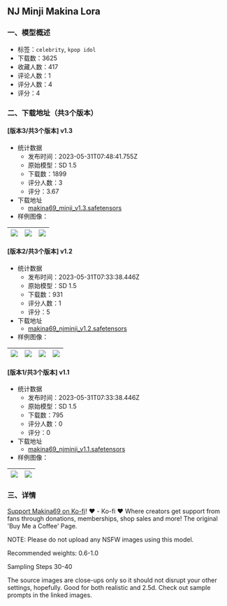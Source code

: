 ## NJ Minji Makina Lora
### 一、模型概述

- 标签：`celebrity`, `kpop idol`
- 下载数：3625
- 收藏人数：417
- 评论人数：1
- 评分人数：4
- 评分：4

### 二、下载地址（共3个版本）

#### [版本3/共3个版本] v1.3

- 统计数据
  - 发布时间：2023-05-31T07:48:41.755Z
  - 原始模型：SD 1.5
  - 下载数：1899
  - 评分人数：3
  - 评分：3.67
- 下载地址
  - [makina69_minji_v1.3.safetensors](https://civitai.com/api/download/models/86084)
- 样例图像：

| <img src="https://image.civitai.com/xG1nkqKTMzGDvpLrqFT7WA/d167d15e-7fe7-4a5d-8eb5-9fdbe70ca3e3/width=450/977933.jpeg" /> | <img src="https://image.civitai.com/xG1nkqKTMzGDvpLrqFT7WA/52eb01e0-e95b-4cab-9b71-d65d1f5fff7c/width=450/978404.jpeg" /> | <img src="https://image.civitai.com/xG1nkqKTMzGDvpLrqFT7WA/fadc1e73-8204-4b19-a062-1b2d96cbd400/width=450/977891.jpeg" /> |
| ---- | ---- | ---- |

#### [版本2/共3个版本] v1.2

- 统计数据
  - 发布时间：2023-05-31T07:33:38.446Z
  - 原始模型：SD 1.5
  - 下载数：931
  - 评分人数：1
  - 评分：5
- 下载地址
  - [makina69_njminji_v1.2.safetensors](https://civitai.com/api/download/models/66076)
- 样例图像：

| <img src="https://image.civitai.com/xG1nkqKTMzGDvpLrqFT7WA/89fba5b9-0654-42d6-8fbb-961beb026405/width=450/749012.jpeg" /> | <img src="https://image.civitai.com/xG1nkqKTMzGDvpLrqFT7WA/f48734c5-5bb9-4f38-a5ae-ccc3d2a52d06/width=450/749007.jpeg" /> | <img src="https://image.civitai.com/xG1nkqKTMzGDvpLrqFT7WA/06c9671d-571d-4a17-8bcc-1a5895e70236/width=450/732731.jpeg" /> | <img src="https://image.civitai.com/xG1nkqKTMzGDvpLrqFT7WA/c5d94bcc-5c32-4031-baa6-80290e4fa95e/width=450/732899.jpeg" /> |
| ---- | ---- | ---- | ---- |

#### [版本1/共3个版本] v1.1

- 统计数据
  - 发布时间：2023-05-31T07:33:38.446Z
  - 原始模型：SD 1.5
  - 下载数：795
  - 评分人数：0
  - 评分：0
- 下载地址
  - [makina69_njminji_v1.1.safetensors](https://civitai.com/api/download/models/63933)
- 样例图像：

| <img src="https://image.civitai.com/xG1nkqKTMzGDvpLrqFT7WA/451959a8-18cb-4dd6-b278-d58d1626692c/width=450/705656.jpeg" /> | <img src="https://image.civitai.com/xG1nkqKTMzGDvpLrqFT7WA/fbe822de-1983-4e1d-b912-cbaf38f585d3/width=450/705659.jpeg" /> |
| ---- | ---- |


### 三、详情
<p><a target="_blank" rel="ugc" href="https://ko-fi.com/makina69">Support Makina69 on Ko-fi</a>! ❤️ - Ko-fi ❤️ Where creators get support from fans through donations, memberships, shop sales and more! The original 'Buy Me a Coffee' Page.</p><p></p><p>NOTE: Please do not upload any NSFW images using this model.</p><p></p><p>Recommended weights: 0.6-1.0</p><p>Sampling Steps 30-40<br /></p><p>The source images are close-ups only so it should not disrupt your other settings, hopefully. Good for both realistic and 2.5d. Check out sample prompts in the linked images.</p><p></p>